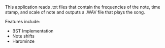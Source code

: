 This application reads .txt files that contain the frequencies of the note, time stamp, and scale of note and outputs a .WAV file that plays the song.

Features include:
* BST Implementation
* Note shifts
* Harominze
